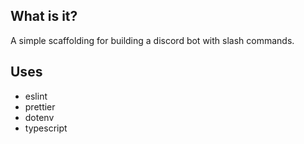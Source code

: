 ## What is it?

A simple scaffolding for building a discord bot with slash commands.

## Uses

- eslint
- prettier
- dotenv
- typescript
